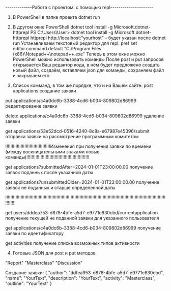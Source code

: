 -------------Работа с проектом: с помощью repl---------------------
1) В PowerShell в папке проекта dotnet run

2) В другом окне PowerShell dotnet tool install -g Microsoft.dotnet-httprepl
PS C:\Users\User> dotnet tool install -g Microsoft.dotnet-httprepl
httprepl http://localhost:"yourhost" - будет указан после dotnet run
Устанавливаем текстовый редактор для repl: pref set editor.command.default "C:\Program Files (x86)\Notepad++\notepad++.exe"
Теперь в этом окне можно PowerShell можно использовать команды
После post и put запросов открывается Ваш редактор кода, в нём будет предложено создать новый файл, создаём, вставляем json для команды, сохраняем файл и закрываем его


3) Список комманд, в том же порядке, что и на Вашем сайте:
post applications                                                   создание заявки


put applications/c4a0dc6b-3388-4cd6-b034-809802d86999               редактирование заявки


delete applications/c4a0dc6b-3388-4cd6-b034-809802d86999            удаление заявки


get applications/53e52dcd-0516-4240-8c8a-e67987e45396/submit        отправка заявки на рассмотрение программным комитетом


!!!!!!!!!!!!!!!!!!!!!!!!!!!!!!!!!!!Изменения при получения заявки по времени (между восклицательными знаками новые команды)!!!!!!!!!!!!!!!!!!!!!!!!!!!!!!!!!!!!!!!!!!!!!!!!!


get applications?submittedAfter=2024-01-01T23:00:00.00              получение заявок поданных после указанной даты


get applications?unsubmittedOlder=2024-01-01T23:00:00.00            получение заявок не поданных и старше определенной даты


!!!!!!!!!!!!!!!!!!!!!!!!!!!!!!!!!!!!!!!!!!!!!!!!!!!!!!!!!!!!!!!!!!!!!!!!!!!!!!!!!!!!!!!!!!!!!!!!!!!!!!!!!!!!!!!!!!!!!!!!!!!!!!!!!!!!!


get users/dddea753-d878-4bfe-a5d7-e9771e830cbd/currentapplication   получение текущей не поданной заявки для указанного пользователя


get applications/c4a0dc6b-3388-4cd6-b034-809802d86999               получение заявки по идентификатору


get activities                                                      получение списка возможных типов активности

4) Готовые JSON для post и put методов


"Report"    "Masterclass"   "Discussion"


Создание заявки: 
{
	"author": "ddfea953-d878-4bfe-a5d7-e9771e830cbd",
	"name": "YourText",
	"description": "YourText",
	"activity": "Masterclass", 
	"outline": "YourText"
}
